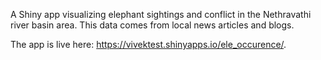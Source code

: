 A Shiny app visualizing elephant sightings and conflict in the Nethravathi river basin area. This data comes from local news articles and blogs.

The app is live here: https://vivektest.shinyapps.io/ele_occurence/. 
